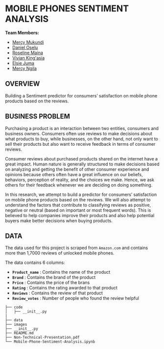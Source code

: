 
# MOBILE PHONES SENTIMENT ANALYSIS
**Team Members:** 

* [Mercy Mukundi](https://github.com/Mercy-Njambi/)
* [Daniel Oselu](https://github.com/danieloselu3)
* [Roseline Maina](https://github.com/mainaroseline)
* [Vivian King'asia](https://github.com/VivianKingasia)
* [Elsie Juma](https://github.com/E-Juliet)
* [Mercy Ngila](https://github.com/MercyNgila)

## OVERVIEW
Building  a Sentiment predictor for consumers’ satisfaction on mobile phone products based on the reviews.

## BUSINESS PROBLEM
Purchasing a product is an interaction between two entities, consumers and business owners. Consumers often use reviews to make decisions about what products to buy, while businesses, on the other hand, not only want to sell their products but also want to receive feedback in terms of consumer reviews. 

Consumer reviews about purchased products shared on the internet have a great impact. Human nature is generally structured to make decisions based on analyzing and getting the benefit of other consumer experience and opinions because others often have a great influence on our beliefs, behaviors, perception of reality, and the choices we make. Hence, we ask others for their feedback whenever we are deciding on doing something.

In this research, we attempt to build a predictor for consumers’ satisfaction on mobile phone products based on the reviews. We will also attempt to understand the factors that contribute to classifying reviews as positive, negative or neutral (based on important or most frequent words). This is believed to help companies improve their products and also help potential buyers make better decisions when buying products.

## DATA
The data used for this project is scraped from `Amazon.com` and contains more than 1,7000 reviews of unlocked mobile phones. 

The data contains 6 columns:

* **`Product_name`** : Contains the name of the product
* **`Brand`** : Contains the brand of the product
* **`Price`** : Contains the price of the brans
* **`Rating`** : Contains the rating awarded to that product
* **`Reviews`** : Contains the review of that product
* **`Review_votes`** : Number of people who found the review helpful

```
├── code
│   ├── __init__.py
|
├── data
├── images
├── __init__.py
├── README.md
├── Non-Technical-Presentation.pdf
└── Mobile-Phone-Sentiment-Analysis.ipynb
```